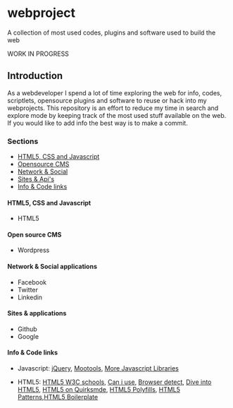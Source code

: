 # webproject
A collection of most used codes, plugins and software used to build the web

WORK IN PROGRESS

## Introduction
As a webdeveloper I spend a lot of time exploring the web for info, codes, scriptlets, opensource plugins and software to reuse or hack into my webprojects. This repository is an effort to reduce my time in search and explore mode by keeping track of the most used stuff available on the web. If you would like to add info the best way is to make a commit.

### Sections
- [HTML5, CSS and Javascript](#html5) 
- [Opensource CMS](#cms)
- [Network & Social](#social)
- [Sites & Api's](#sites)
- [Info & Code links](#info)




#### <a name="html5"></a>HTML5, CSS and Javascript
- HTML5

#### <a name="cms"></a>Open source CMS
- Wordpress

#### <a name="network"></a>Network & Social applications
- Facebook
- Twitter
- Linkedin

#### <a name="sites"></a>Sites & applications
- Github
- Google

#### <a name="info"></a>Info & Code links

- Javascript: [jQuery](http://jquery.com), [Mootools](http://mootools.net), [More Javascript Libraries](http://javascriptlibraries.com/)

- HTML5: 
[HTML5 W3C schools](http://www.w3schools.com/html5), [Can i use](http://caniuse.com), [Browser detect](http://detectmybrowser.com), [Dive into HTML5](http://www.diveintohtml5.org), [HTML5 on Quirksmde](http://www.quirksmode.org/dom/html5.html), [HTML5 Polyfills](https://github.com/Modernizr/Modernizr/wiki/HTML5-Cross-Browser-Polyfills), [HTML5 Patterns](http://html5pattern.com),[HTML5 Boilerplate](http://html5boilerplate.com)

